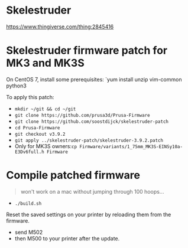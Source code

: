 # Skelestruder

<https://www.thingiverse.com/thing:2845416>

# Skelestruder firmware patch for MK3 and MK3S

On CentOS 7, install some prerequisites:
`yum install unzip vim-common python3 

To apply this patch:
* `mkdir ~/git && cd ~/git`
* `git clone https://github.com/prusa3d/Prusa-Firmware`
* `git clone https://github.com/soostdijck/skelestruder-patch`
* `cd Prusa-Firmware`
* `git checkout v3.9.2`
* `git apply ../skelestruder-patch/skelestruder-3.9.2.patch`
* Only for MK3S owners:`cp Firmware/variants/1_75mm_MK3S-EINSy10a-E3Dv6full.h Firmware`

# Compile patched firmware

> won't work on a mac without jumping through 100 hoops...

* `./build.sh`

Reset the saved settings on your printer by reloading them from the firmware.
* send M502 
* then M500
to your printer after the update.

